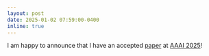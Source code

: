 ```yaml
---
layout: post
date: 2025-01-02 07:59:00-0400
inline: true
---
```


I am happy to announce that I have an accepted <a href="../assets/pdf/speck-et-al-aaai2025.pdf">paper</a> at <a href="https://aaai.org/conference/aaai/aaai-25/">AAAI 2025</a>!